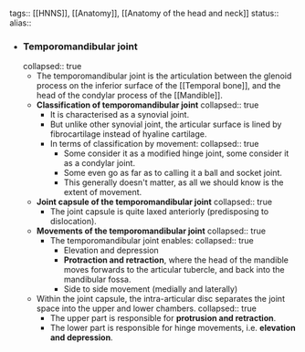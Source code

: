 tags:: [[HNNS]], [[Anatomy]], [[Anatomy of the head and neck]] 
status::
alias::

- ### Temporomandibular joint
  collapsed:: true
	- The temporomandibular joint is the articulation between the glenoid process on the inferior surface of the [[Temporal bone]], and the head of the condylar process of the [[Mandible]].
	- **Classification of temporomandibular joint**
	  collapsed:: true
		- It is characterised as a synovial joint.
		- But unlike other synovial joint, the articular surface is lined by fibrocartilage instead of hyaline cartilage.
		- In terms of classification by movement:
		  collapsed:: true
			- Some consider it as a modified hinge joint, some consider it as a condylar joint.
			- Some even go as far as to calling it a ball and socket joint.
			- This generally doesn't matter, as all we should know is the extent of movement.
	- **Joint capsule of the temporomandibular joint**
	  collapsed:: true
		- The joint capsule is quite laxed anteriorly (predisposing to dislocation).
	- **Movements of the temporomandibular joint**
	  collapsed:: true
		- The temporomandibular joint enables:
		  collapsed:: true
			- Elevation and depression
			- **Protraction and retraction**, where the head of the mandible moves forwards to the articular tubercle, and back into the mandibular fossa.
			- Side to side movement (medially and laterally)
	- Within the joint capsule, the intra-articular disc separates the joint space into the upper and lower chambers.
	  collapsed:: true
		- The upper part is responsible for **protrusion and retraction**.
		- The lower part is responsible for hinge movements, i.e. **elevation and depression**.
